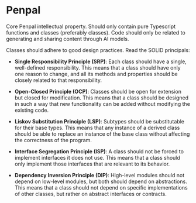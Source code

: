 # Penpal

Core Penpal intellectual property. Should only contain pure Typescript functions and classes (preferably classes). Code should only be related to generating and sharing content through AI models.

Classes should adhere to good design practices. Read the SOLID principals:

- **Single Responsibility Principle (SRP)**: Each class should have a single, well-defined responsibility. This means that a class should have only one reason to change, and all its methods and properties should be closely related to that responsibility.

- **Open-Closed Principle (OCP)**: Classes should be open for extension but closed for modification. This means that a class should be designed in such a way that new functionality can be added without modifying the existing code.

- **Liskov Substitution Principle (LSP)**: Subtypes should be substitutable for their base types. This means that any instance of a derived class should be able to replace an instance of the base class without affecting the correctness of the program.

- **Interface Segregation Principle (ISP)**: A class should not be forced to implement interfaces it does not use. This means that a class should only implement those interfaces that are relevant to its behavior.

- **Dependency Inversion Principle (DIP)**: High-level modules should not depend on low-level modules, but both should depend on abstractions. This means that a class should not depend on specific implementations of other classes, but rather on abstract interfaces or contracts.
